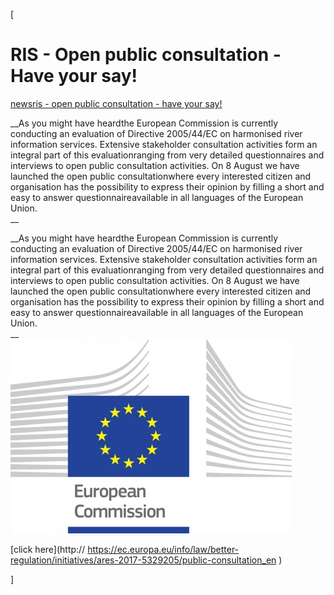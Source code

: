 [

# RIS - Open public consultation - Have your say!

<a href="/news" style="text-transform:lowercase;">News</a><a href="/news/ris___open_public_consultation___have_your_say_" style="text-transform:lowercase;">RIS - Open public consultation - Have your say!</a>  
  


__As you might have heardthe European Commission is currently conducting an evaluation of Directive 2005/44/EC on harmonised river information services. Extensive stakeholder consultation activities form an integral part of this evaluationranging from very detailed questionnaires and interviews to open public consultation activities. On 8 August we have launched the open public consultationwhere every interested citizen and organisation has the possibility to express their opinion by filling a short and easy to answer questionnaireavailable in all languages of the European Union.  
__

__As you might have heardthe European Commission is currently conducting an evaluation of Directive 2005/44/EC on harmonised river information services. Extensive stakeholder consultation activities form an integral part of this evaluationranging from very detailed questionnaires and interviews to open public consultation activities. On 8 August we have launched the open public consultationwhere every interested citizen and organisation has the possibility to express their opinion by filling a short and easy to answer questionnaireavailable in all languages of the European Union.  
__  
![](docs/Image/685/thumb_450x-_logo_ce_en_rvb_hr.jpg)  
  
[click here](http:// https://ec.europa.eu/info/law/better-regulation/initiatives/ares-2017-5329205/public-consultation_en )  
  
]